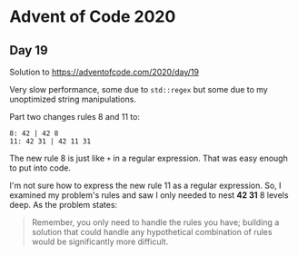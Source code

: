 # Advent of Code 2020
## Day 19

Solution to https://adventofcode.com/2020/day/19

Very slow performance, some due to `std::regex` but some due to my unoptimized
string manipulations.

Part two changes rules 8 and 11 to:

```
8: 42 | 42 8
11: 42 31 | 42 11 31
```

The new rule 8 is just like `+` in a regular expression. That was easy enough
to put into code.

I'm not sure how to express the new rule 11 as a regular expression. So, I
examined my problem's rules and saw I only needed to nest **42 31** 8 levels
deep. As the problem states:

> Remember, you only need to handle the rules you have; building a solution
> that could handle any hypothetical combination of rules would be
> significantly more difficult.
